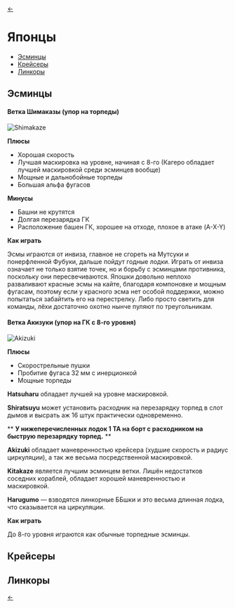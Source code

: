 [←](../readme.md)

# Японцы

- [Эсминцы](#Эсминцы)
- [Крейсеры](#Крейсеры)
- [Линкоры](#Линкоры)

## Эсминцы

#### Ветка Шимаказы (упор на торпеды)
![Shimakaze](https://sun9-70.userapi.com/c855036/v855036598/234e1f/uTelQmk9wIQ.jpg)

**Плюсы**
- Хорошая скорость
- Лучшая маскировка на уровне, начиная с 8-го (Кагеро обладает лучшей маскировкой среди эсминцев вообще)
- Мощные и дальнобойные торпеды
- Большая альфа фугасов

**Минусы**
- Башни не крутятся
- Долгая перезарядка ГК
- Расположение башен ГК, хорошее на отходе, плохое в атаке (A-X-Y)


**Как играть**

Эсмы играются от инвиза, главное не сгореть на Мутсуки и понерфленной Фубуки, дальше пойдут годные лодки.
Играть от инвиза означает не только взятие точек, но и борьбу с эсминцами противника, поскольку они пересвечиваются.
Япошки довольно неплохо разваливают красные эсмы на кайте, благодаря компоновке и мощным фугасам, поэтому если у красного эсма нет особой поддержки, можно попытаться забайтить его на перестрелку. Либо просто светить для команды, лёхи достаточно охотно нынче пуляют по треугольникам.

#### Ветка Акизуки (упор на ГК с 8-го уровня)
![Akizuki](https://sun9-26.userapi.com/c855036/v855036717/22abc7/B3PwdGSUgo8.jpg)

**Плюсы**
- Скорострельные пушки
- Пробитие фугаса 32 мм с инерционкой
- Мощные торпеды

**Hatsuharu** обладает лучшей на уровне маскировкой.

**Shiratsuyu** может установить расходник на перезарядку торпед в слот дымов и высрать аж 16 штук практически одновременно.

** **У нижеперечисленных лодок 1 ТА на борт с расходником на быструю перезарядку торпед.** **

**Akizuki** обладает маневренностью крейсера (худшие скорость и радиус циркуляции), а так же весьма посредственной маскировкой.

**Kitakaze** является лучшим эсминцем ветки. Лишён недостатков соседних кораблей, обладает хорошей маневренностью и маскировкой.

**Harugumo** — взводятся линкорные ББшки и это весьма длинная лодка, что сказывается на циркуляции.

**Как играть**

До 8-го уровня играются как обычные торпедные эсминцы.

## Крейсеры
## Линкоры

[←](../readme.md)

